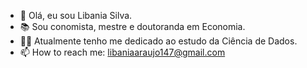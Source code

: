 - 👋 Olá, eu sou Libania Silva.
- 📚 Sou conomista, mestre e doutoranda em Economia.
- 👩‍💻 Atualmente tenho me dedicado ao estudo da Ciência de Dados.
- 📫 How to reach me: libaniaaraujo147@gmail.com

<!---
libaniaraujo/libaniaraujo is a ✨ special ✨ repository because its `README.md` (this file) appears on your GitHub profile.
You can click the Preview link to take a look at your changes.
--->
